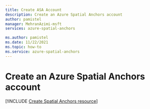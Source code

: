 ```yaml
---
title: Create ASA Account
description: Create an Azure Spatial Anchors account
author: pamistel
manager: MehranAzimi-msft
services: azure-spatial-anchors

ms.author: pamistel
ms.date: 11/22/2021
ms.topic: how-to
ms.service: azure-spatial-anchors
---
```


# Create an Azure Spatial Anchors account

[!INCLUDE [Create Spatial Anchors resource](../../../includes/spatial-anchors-get-started-create-resource.md)]
